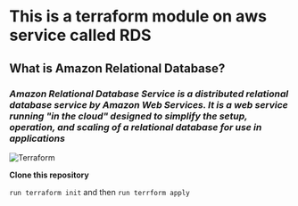# **This is a terraform module on aws service called RDS**

## **What is Amazon Relational Database?**
### _Amazon Relational Database Service is a distributed relational database service by Amazon Web Services. It is a web service running "in the cloud" designed to simplify the setup, operation, and scaling of a relational database for use in applications_

![Terraform](https://img.shields.io/badge/terraform-%235835CC.svg?style=for-the-badge&logo=terraform&logoColor=white)

**Clone this repository**




```run terraform init``` and then ```run terrform apply```

